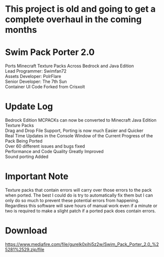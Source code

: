 # This project is old and going to get a complete overhaul in the coming months
# Swim Pack Porter 2.0
Ports Minecraft Texture Packs Across Bedrock and Java Edition <br />
Lead Programmer: Swimfan72 <br />
Assets Developer: PolrFlare <br />
Senior Developer: The 7th Sun <br />
Container UI Code Forked from Crisxolt <br />

# Update Log
 Bedrock Edition MCPACKs can now be converted to Minecraft Java Edition Texture Packs <br />
 Drag and Drop File Support, Porting is now much Easier and Quicker <br />
 Real Time Updates in the Console Window of the Current Progress of the Pack Being Ported <br />
 Over 60 different issues and bugs fixed <br />
 Performance and Code Quality Greatly Improved <br />
 Sound porting Added <br />

# Important Note
Texture packs that contain errors will carry over those errors to the pack when ported. The best I could do is try to automatically fix them but I can only do so much to prevent these potential errors from happening. Regardless this software will save hours of manual work even if a minute or two is required to make a slight patch if a ported pack does contain errors.

# Download
https://www.mediafire.com/file/gurelk0xihi5z2w/Swim_Pack_Porter_2.0_%25281%2529.zip/file
